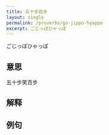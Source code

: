```yaml
---
title: 五十歩百歩
layout: single
permalink: /proverbs/go-jippo-hyappo
excerpt: ごじっぽひゃっぽ
---
```


ごじっぽひゃっぽ

## 意思

五十步笑百步

## 解释

## 例句

